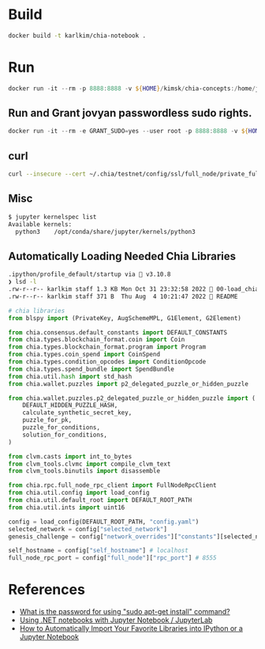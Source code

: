 # Build
```sh
docker build -t karlkim/chia-notebook .
```

# Run

```PowerShell
docker run -it --rm -p 8888:8888 -v ${HOME}/kimsk/chia-concepts:/home/jovyan -v ${env:CHIA_ROOT}:/home/jovyan/.chia-external karlkim/chia-notebook
```

## Run and Grant jovyan passwordless sudo rights.
```PowerShell
docker run -it --rm -e GRANT_SUDO=yes --user root -p 8888:8888 -v ${HOME}/kimsk/chia-concepts:/home/jovyan -v ${env:CHIA_ROOT}:/home/jovyan/.chia-external karlkim/chia-notebook
```

## curl

```sh
curl --insecure --cert ~/.chia/testnet/config/ssl/full_node/private_full_node.crt --key ~/.chia/testnet/config/ssl/full_node/private_full_node.key -d '{}' -H "Content-Type: application/json" -X POST https://host.docker.internal:8555/get_network_info
```

## Misc
```sh
$ jupyter kernelspec list
Available kernels:
  python3    /opt/conda/share/jupyter/kernels/python3
```

## Automatically Loading Needed Chia Libraries
```sh
.ipython/profile_default/startup via 🐍 v3.10.8
❯ lsd -l
.rw-r--r-- karlkim staff 1.3 KB Mon Oct 31 23:32:58 2022  00-load_chia.py
.rw-r--r-- karlkim staff 371 B  Thu Aug  4 10:21:47 2022  README
```
```python
# chia libraries
from blspy import (PrivateKey, AugSchemeMPL, G1Element, G2Element)

from chia.consensus.default_constants import DEFAULT_CONSTANTS
from chia.types.blockchain_format.coin import Coin
from chia.types.blockchain_format.program import Program
from chia.types.coin_spend import CoinSpend
from chia.types.condition_opcodes import ConditionOpcode
from chia.types.spend_bundle import SpendBundle
from chia.util.hash import std_hash
from chia.wallet.puzzles import p2_delegated_puzzle_or_hidden_puzzle

from chia.wallet.puzzles.p2_delegated_puzzle_or_hidden_puzzle import (
    DEFAULT_HIDDEN_PUZZLE_HASH,
    calculate_synthetic_secret_key,
    puzzle_for_pk,
    puzzle_for_conditions,
    solution_for_conditions,
)

from clvm.casts import int_to_bytes
from clvm_tools.clvmc import compile_clvm_text
from clvm_tools.binutils import disassemble

from chia.rpc.full_node_rpc_client import FullNodeRpcClient
from chia.util.config import load_config
from chia.util.default_root import DEFAULT_ROOT_PATH
from chia.util.ints import uint16

config = load_config(DEFAULT_ROOT_PATH, "config.yaml")
selected_network = config["selected_network"]
genesis_challenge = config["network_overrides"]["constants"][selected_network]["GENESIS_CHALLENGE"]

self_hostname = config["self_hostname"] # localhost
full_node_rpc_port = config["full_node"]["rpc_port"] # 8555
```

# References
- [What is the password for using "sudo apt-get install" command?](https://github.com/jupyter/docker-stacks/issues/949)
- [Using .NET notebooks with Jupyter Notebook / JupyterLab](https://github.com/dotnet/interactive/blob/main/docs/NotebookswithJupyter.md#using-net-notebooks-with-jupyter-notebook--jupyterlab)
- [How to Automatically Import Your Favorite Libraries into IPython or a Jupyter Notebook](https://towardsdatascience.com/how-to-automatically-import-your-favorite-libraries-into-ipython-or-a-jupyter-notebook-9c69d89aa343)
